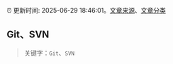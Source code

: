 :alarm_clock: 更新时间: 2025-06-29 18:46:01。[文章来源](/README.md)、[文章分类](/TAGS.md)

## Git、SVN


> 关键字：`Git`、`SVN`



